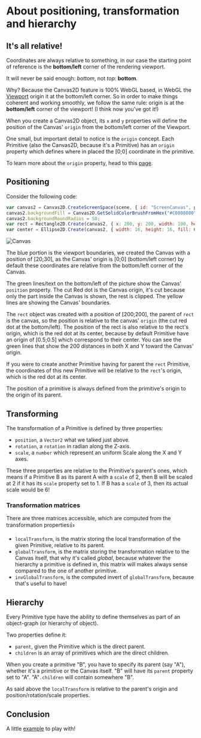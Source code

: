 # About positioning, transformation and hierarchy

## It's all relative!

Coordinates are always relative to something, in our case the starting point of reference is the **bottom/left** corner of the rendering viewport.

It will never be said enough: *bottom*, not *top*: **bottom**.

Why? Because the Canvas2D feature is 100% WebGL based, in WebGL the [Viewport](https://developer.mozilla.org/en-US/docs/Web/API/WebGLRenderingContext/viewport) origin it at the bottom/left corner. So in order to make things coherent and working smoothly, we follow the same rule: origin is at the **bottom/left** corner of the viewport! (I think now you've got it!)

When you create a Canvas2D object, its `x` and `y` properties will define the position of the Canvas' `origin` from the bottom/left corner of the Viewport.

One small, but important detail to notice is the `origin` concept. Each Primitive (also the Canvas2D, because it's a Primitive) has an `origin` property which defines where in placed the [0;0] coordinate in the primitive.

To learn more about the `origin` property, head to this [page](http://doc.babylonjs.com/overviews/Canvas2D_Origin).

## Positioning

Consider the following code:

```javascript
var canvas2 = Canvas2D.CreateScreenSpace(scene, { id: "ScreenCanvas", pos: new Vector2(20, 30), size: new Size(300, 300), cachingStrategy: Canvas2D.CACHESTRATEGY_DONTCACHE });
canvas2.backgroundFill = Canvas2D.GetSolidColorBrushFromHex("#C0808080");
canvas2.backgroundRoundRadius = 50;
var rect = Rectangle2D.Create(canvas2, { x: 200, y: 200, width: 100, height: 100, fill: Canvas2D.GetSolidColorBrushFromHex("#808080FF"), border: Canvas2D.GetSolidColorBrushFromHex("#FFFFFFFF"), borderThickness: 4, roundRadius: 5 });
var center = Ellipse2D.Create(canvas2, { width: 16, height: 16, fill: Canvas2D.GetSolidColorBrushFromHex("#C04040FF") });
```

![Canvas](http://i.imgur.com/pWSUkKd.png)

The blue portion is the viewport boundaries, we created the Canvas with a position of [20;30], as the Canvas' origin is [0;0] (bottom/left corner) by default these coordinates are relative from the bottom/left corner of the Canvas.

The green lines/text on the bottom/left of the picture show the Canvas' `position` property. The cut  Red dot is the Canvas origin, it's cut because only the part inside the Canvas is shown, the rest is clipped. The yellow lines are showing the Canvas' boundaries. 

The `rect` object was created with a position of [200;200], the parent of `rect` is the canvas, so the position is relative to the canvas' `origin` (the cut red dot at the bottom/left). The position of the rect is also relative to the rect's origin, which is the red dot at its center, because by default Primitive have an origin of [0.5;0.5] which correspond to their center. You can see the green lines that show the 200 distances in both X and Y toward the Canvas' origin.

If you were to create another Primitive having for parent the `rect` Primitive, the coordinates of this new Primitive will be relative to the `rect`'s origin, which is the red dot at its center.

The position of a primitive is always defined from the primitive's origin to the origin of its parent.

## Transforming

The transformation of a Primitive is defined by three properties:

 - `position`, a `Vector2` what we talked just above.
 - `rotation`, a `rotation` in radian along the Z-axis.
 - `scale`, a `number` which represent an uniform Scale along the X and Y axes.

These three properties are relative to the Primitive's parent's ones, which means if a Primitive B as its parent A with a `scale` of 2, then B will be scaled at 2 if it has its `scale` property set to 1. If B has a `scale` of 3, then its actual scale would be 6!

### Transformation matrices

There are three matrices accessible, which are computed from the transformation properties:+1:

 - `localTransform`, is the matrix storing the local transformation of the given Primitive, relative to its parent.
 - `globalTransform`, is the matrix storing the transformation relative to the Canvas itself, that why it's called *global*, because whatever the hierarchy a primitive is defined in, this matrix will makes always sense compared to the one of another primitive.
 - `invGlobalTransform`, is the computed invert of `globalTransform`, because that's useful to have!

## Hierarchy

Every Primitive type have the ability to define themselves as part of an object-graph (or hierarchy of object).

Two properties define it:

 - `parent`, given the Primitive which is the direct parent.
 - `children` is an array of primitives which are the direct children.

When you create a primitive "B", you have to specify its parent (say "A"), whether it's a primitive or the Canvas itself. "B" will have its `parent` property set to "A". "A"`.children` will contain somewhere "B".

As said above the `localTransform` is relative to the parent's origin and position/rotation/scale properties.

## Conclusion

A little [example](http://babylonjs-playground.com/#DEFP2#1) to play with!

